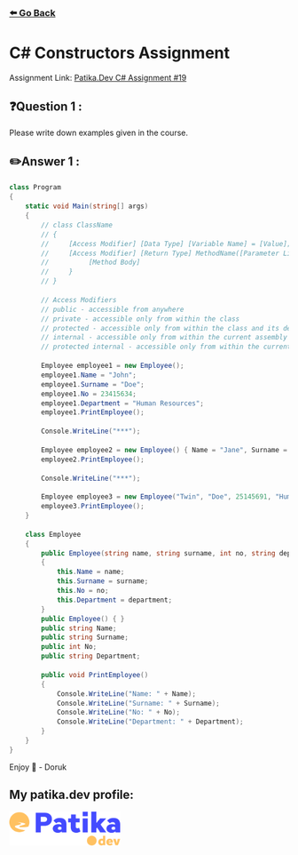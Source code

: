 ### [⬅️ Go Back](../../README.md)

# C# Constructors Assignment

Assignment Link: [Patika.Dev C# Assignment #19](https://app.patika.dev/courses/csharp-101/2-kurucu-fonksiyonlar)

## ❓Question 1 :

Please write down examples given in the course.

## ✏️Answer 1 :

```c#
class Program
{
    static void Main(string[] args)
    {
        // class ClassName
        // {
        //     [Access Modifier] [Data Type] [Variable Name] = [Value];
        //     [Access Modifier] [Return Type] MethodName([Parameter List]) {
        //          [Method Body]
        //     }
        // }

        // Access Modifiers
        // public - accessible from anywhere
        // private - accessible only from within the class
        // protected - accessible only from within the class and its derived classes
        // internal - accessible only from within the current assembly
        // protected internal - accessible only from within the current assembly or from within a derived class in another assembly

        Employee employee1 = new Employee();
        employee1.Name = "John";
        employee1.Surname = "Doe";
        employee1.No = 23415634;
        employee1.Department = "Human Resources";
        employee1.PrintEmployee();

        Console.WriteLine("***");

        Employee employee2 = new Employee() { Name = "Jane", Surname = "Doe", No = 25646789, Department = "Purchasing" };
        employee2.PrintEmployee();

        Console.WriteLine("***");

        Employee employee3 = new Employee("Twin", "Doe", 25145691, "Human Resources");
        employee3.PrintEmployee();
    }

    class Employee
    {
        public Employee(string name, string surname, int no, string department)
        {
            this.Name = name;
            this.Surname = surname;
            this.No = no;
            this.Department = department;
        }
        public Employee() { }
        public string Name;
        public string Surname;
        public int No;
        public string Department;

        public void PrintEmployee()
        {
            Console.WriteLine("Name: " + Name);
            Console.WriteLine("Surname: " + Surname);
            Console.WriteLine("No: " + No);
            Console.WriteLine("Department: " + Department);
        }
    }
}
```

Enjoy 🚀 - Doruk

## My patika.dev profile:

<a href="https://app.patika.dev/kaolin"><img src="../../assets/newPatikaLogo.svg" width=200/></a>

